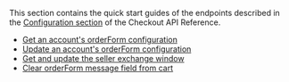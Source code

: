This section contains the quick start guides of the endpoints described in the [Configuration section](https://developers.vtex.com/docs/guides/checkout-api-overview#configuration) of the Checkout API Reference.

- [Get an account's orderForm configuration](https://developers.vtex.com/vtex-rest-api/docs/get-an-account-orderform-configuration)
- [Update an account's orderForm configuration](https://developers.vtex.com/vtex-rest-api/docs/update-an-account-orderform-configuration)
- [Get and update the seller exchange window](https://developers.vtex.com/vtex-rest-api/docs/get-and-update-the-seller-exchange-window)
- [Clear orderForm message field from cart](https://developers.vtex.com/vtex-rest-api/docs/clear-orderform-message-field-from-cart)


